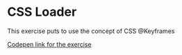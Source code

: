 <h1>CSS Loader</h1>
<p>This exercise puts to use the concept of CSS @Keyframes</p>
<p><a href="https://codepen.io/rvvergara/full/WywYXp/">Codepen link for the exercise</a></p>